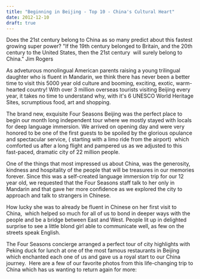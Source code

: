 ```yaml
---
title: "Beginning in Beijing - Top 10 - China's Cultural Heart"
date: 2012-12-10
draft: true
---
```


Does the 21st century belong to China as so many predict about this fastest growing super power? "If the 19th century belonged to Britain, and the 20th century to the United States, then the 21st century  will surely belong to China." Jim Rogers  
  
As adveturous monolingual American parents raising a young trilingual daughter who is fluent in Mandarin, we think there has never been a better time to visit this 5000 year old culture and booming, exciting, exotic, warm-hearted country! With over 3 million overseas tourists visiting Beijing every year, it takes no time to understand why, with it's 6 UNESCO World Heritage Sites, scrumptious food, art and shopping.  
  
The brand new, exquisite Four Seasons Beijing was the perfect place to begin our month long independent tour where we mostly stayed with locals for deep language immersion. We arrived on opening day and were very honored to be one of the first guests to be spoiled by the glorious opulance and spectacular service, ( starting with a limo ride from the airport)  which comforted us after a long flight and pampered us as we adjusted to this fast-paced, dramatic city of 22 million people.  
  
One of the things that most impressed us about China, was the generosity, kindness and hospitality of the people that will be treasures in our memories forever. Since this was a self-created language immersion trip for our 12 year old, we requested that the Four Seasons staff talk to her only in Mandarin and that gave her more confidence as we explored the city to approach and talk to strangers in Chinese.

How lucky she was to already be fluent in Chinese on her first visit to China,  which helped so much for all of us to bond in deeper ways with the people and be a bridge between East and West. People lit up in delighted surprise to see a little blond girl able to communicate well, as few on the streets speak English.  
  
The Four Seasons concierge arranged a perfect tour of city highlights with Peking duck for lunch at one of the most famous restaurants in Beijing which enchanted each one of us and gave us a royal start to our China journey.  Here are a few of our favorite photos from this life-changing trip to China which has us wanting to return again for more:
